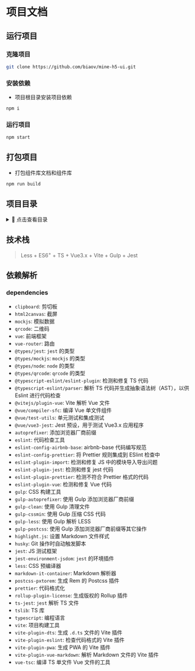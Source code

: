 # 项目文档

## 运行项目

### 克隆项目

```sh
git clone https://github.com/biaov/mine-h5-ui.git
```

### 安装依赖

- 项目根目录安装项目依赖

```sh
npm i
```

### 运行项目

```sh
npm start
```

## 打包项目

- 打包组件库文档和组件库

```sh
npm run build
```

## 项目目录

<details>
<summary>👀 点击查看目录</summary>

```Markdown
|-- mine-h5-ui -------------------------- 项目名称
    |-- .editorconfig ------------------- 编码配置文件
    |-- .eslintignore ------------------- Eslint 忽略文件
    |-- .eslintrc.js -------------------- Eslint 配置文件
    |-- .gitignore ---------------------- Git 上传忽略文件
    |-- .npmignore ---------------------- NPM 上传忽略文件
    |-- EXPLAIN.md ---------------------- 项目解释文档
    |-- package-lock.json --------------- 项目依赖版本信息文件
    |-- package.json -------------------- 项目依赖文件
    |-- README.md ----------------------- 项目介绍文档
    |-- tsconfig.json ------------------- TS 配置文件
    |-- vite.config.ts ------------------ Vite 配置文件
    |-- scripts ------------------------- 项目打包配置信息目录
    |-- examples ------------------------ 项目示例目录
    |   |-- App.vue --------------------- 项目主入口
    |   |-- main.ts --------------------- 项目入口文件
    |   |-- assets ---------------------- 图片资源文件目录
    |   |-- components ------------------ 公共组件目录
    |   |-- docs ------------------------ 示例文档目录
    |   |-- router ---------------------- 路由目录styles
    |   |-- styles ---------------------- 公共样式
    |   |-- utils ----------------------- 工具包
    |   |-- views ----------------------- 页面目录
    |-- dist ---------------------------- NPM 依赖打包目录
    |-- mobile -------------------------- H5 示例目录
    |   |-- App.vue --------------------- 项目主入口
    |   |-- main.ts --------------------- 项目入口文件
    |   |-- assets ---------------------- 图片资源文件目录
    |   |-- components ------------------ 公共组件目录
    |   |-- router ---------------------- 路由目录
    |   |-- views ----------------------- 页面目录
    |-- packages ------------------------ UI 库组件目录
    |   |-- index.ts -------------------- 入口文件
    |-- public -------------------------- 公共静态资源目录
    |-- tests --------------------------- 测试目录
        |-- unit ------------------------ 单元测试目录
```

</details>

## 技术栈

> Less + ES6<sup>+</sup> + TS + Vue3.x + Vite + Gulp  + Jest

## 依赖解析

### dependencies

- `clipboard`: 剪切板
- `html2canvas`: 截屏
- `mockjs`: 模拟数据
- `qrcode`: 二维码
- `vue`: 前端框架
- `vue-router`: 路由
- `@types/jest`: `jest` 的类型
- `@types/mockjs`: `mockjs` 的类型
- `@types/node`: `node` 的类型
- `@types/qrcode`: `qrcode` 的类型
- `@typescript-eslint/eslint-plugin`: 检测和修复 TS 代码
- `@typescript-eslint/parser`: 解析 TS 代码并生成抽象语法树（AST），以供 Eslint 进行代码检查
- `@vitejs/plugin-vue`: Vite 解析 Vue 文件
- `@vue/compiler-sfc`: 编译 Vue 单文件组件
- `@vue/test-utils`: 单元测试和集成测试
- `@vue/vue3-jest`: Jest 预设，用于测试 Vue3.x 应用程序
- `autoprefixer`: 添加浏览器厂商前缀
- `eslint`: 代码检查工具
- `eslint-config-airbnb-base`: airbnb-base 代码编写规范
- `eslint-config-prettier`: 将 Prettier 规则集成到 ESlint 检查中
- `eslint-plugin-import`: 检测和修复 JS 中的模块导入导出问题
- `eslint-plugin-jest`: 检测和修复 jest 代码
- `eslint-plugin-prettier`: 检测不符合 Prettier 格式的代码
- `eslint-plugin-vue`: 检测和修复 Vue 代码
- `gulp`: CSS 构建工具
- `gulp-autoprefixer`: 使用 Gulp 添加浏览器厂商前缀
- `gulp-clean`: 使用 Gulp 清理文件
- `gulp-cssmin`: 使用 Gulp 压缩 CSS 代码
- `gulp-less`: 使用 Gulp 解析 LESS
- `gulp-postcss`: 使用 Gulp 添加浏览器厂商前缀等其它操作
- `highlight.js`: 设置 Markdown 文件样式
- `husky`:  Git 操作时自动触发脚本
- `jest`: JS 测试框架
- `jest-environment-jsdom`: `jest` 的环境插件
- `less`: CSS 预编译器
- `markdown-it-container`: Markdown 解析器
- `postcss-pxtorem`: 生成 Rem 的 Postcss 插件
- `prettier`: 代码格式化
- `rollup-plugin-license`: 生成版权的 Rollup 插件
- `ts-jest`: `jest` 解析 TS 文件
- `tslib`: TS 库
- `typescript`: 编程语言
- `vite`: 项目构建工具
- `vite-plugin-dts`: 生成 `.d.ts` 文件的 Vite 插件
- `vite-plugin-eslint`: 检查代码格式的 Vite 插件
- `vite-plugin-pwa`: 生成 PWA 的 Vite 插件
- `vite-plugin-vue-markdown`: 解析 Markdown 文件的 Vite 插件
- `vue-tsc`: 编译 TS 单文件 Vue 文件的工具
